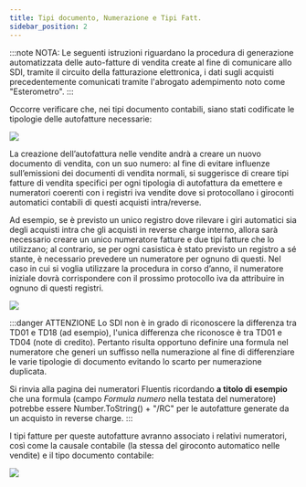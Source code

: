 ```yaml
---
title: Tipi documento, Numerazione e Tipi Fatt.
sidebar_position: 2
---
```

:::note NOTA:
Le seguenti istruzioni riguardano la procedura di generazione automatizzata delle auto-fatture di vendita create al fine di comunicare allo SDI, tramite il circuito della fatturazione elettronica, i dati sugli acquisti precedentemente comunicati tramite l'abrogato adempimento noto come "Esterometro".
:::

Occorre verificare che, nei tipi documento contabili, siano stati codificate le tipologie delle autofatture necessarie:

![](/img/it-it/finance-area/e-invoice/auto-invoice/doc-types.png)

La creazione dell’autofattura nelle vendite andrà a creare un nuovo documento di vendita, con un suo numero: al fine di evitare influenze sull’emissioni dei documenti di vendita normali, si suggerisce di creare tipi fatture di vendita specifici per ogni tipologia di autofattura da emettere e numeratori coerenti con i registri iva vendite dove si protocollano i giroconti automatici contabili di questi acquisti intra/reverse.

Ad esempio, se è previsto un unico registro dove rilevare i giri automatici sia degli acquisti intra che gli acquisti in reverse charge interno, allora sarà necessario creare un unico numeratore fatture e due tipi fatture che lo utilizzano; al contrario, se per ogni casistica è stato previsto un registro a sé stante, è necessario prevedere un numeratore per ognuno di questi. Nel caso in cui si voglia utilizzare la procedura in corso d’anno, il numeratore iniziale dovrà corrispondere con il prossimo protocollo iva da attribuire in ognuno di questi registri.

![](/img/it-it/finance-area/e-invoice/auto-invoice/numeration.png)

:::danger ATTENZIONE
Lo SDI non è in grado di riconoscere la differenza tra TD01 e TD18 (ad esempio), l'unica differenza che riconosce è tra TD01 e TD04 (note di credito). Pertanto risulta opportuno definire una formula nel numeratore che generi un suffisso nella numerazione al fine di differenziare le varie tipologie di documento evitando lo scarto per numerazione duplicata.

Si rinvia alla pagina dei numeratori Fluentis ricordando **a titolo di esempio** che una formula (campo *Formula numero* nella testata del numeratore) potrebbe essere Number.ToString() + "/RC" per le autofatture generate da un acquisto in reverse charge.
:::

I tipi fatture per queste autofatture avranno associato i relativi numeratori, così come la causale contabile (la stessa del giroconto automatico nelle vendite) e il tipo documento contabile:

![](/img/it-it/finance-area/e-invoice/auto-invoice/invoice-type.png)